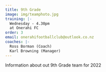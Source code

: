 ```yaml
---
title: 9th Grade
image: img/teamphoto.jpg
training: |-
  Wednesday - 4.30pm
  at Onerahi FC
order: 3
email: onerahifootballclub@outlook.co.nz
coaches: |-
  Ross Borman (Coach)
  Karl Browning (Manager)
---
```

Information about out 9th Grade team for 2022